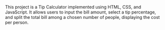 This project is a Tip Calculator implemented using HTML, CSS, and JavaScript. It allows users to input the bill amount, select a tip percentage, and split the total bill among a chosen number of people, displaying the cost per person.
